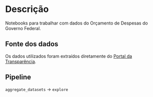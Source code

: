 # Descrição
Notebooks para trabalhar com dados do Orçamento de Despesas do Governo Federal.

## Fonte dos dados
Os dados utilizados foram extraídos diretamente do [Portal da Transparência](https://www.portaltransparencia.gov.br/download-de-dados/orcamento-despesa/).

## Pipeline

`aggregate_datasets` -> `explore`
